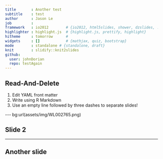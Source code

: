 ```yaml
---
title       : Another test
subtitle    : test
author      : Jason Le
job         : 
framework   : io2012        # {io2012, html5slides, shower, dzslides, ...}
highlighter : highlight.js  # {highlight.js, prettify, highlight}
hitheme     : tomorrow      # 
widgets     : []            # {mathjax, quiz, bootstrap}
mode        : standalone # {standalone, draft}
knit        : slidify::knit2slides
github:
  user: johnDorian
  repo: testAgain
---
```


## Read-And-Delete

1. Edit YAML front matter
2. Write using R Markdown
3. Use an empty line followed by three dashes to separate slides!

--- bg:url(assets/img/WL002765.png)  

## Slide 2

--- 
## Another slide



